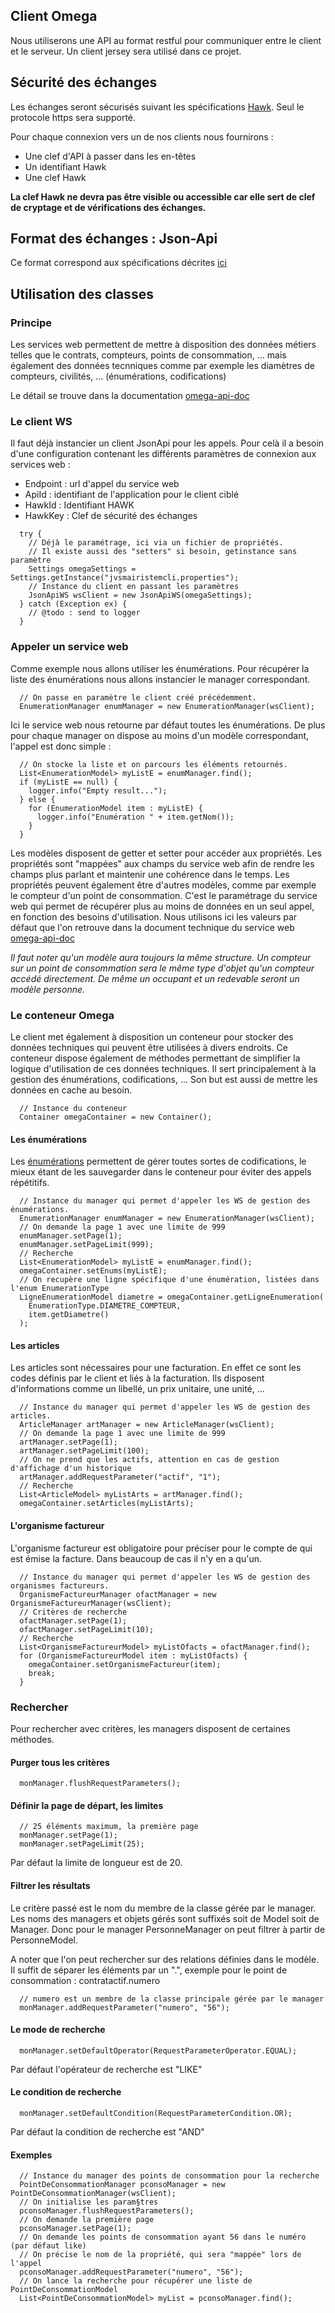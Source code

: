 Client Omega
---

Nous utiliserons une API au format restful pour communiquer entre le client et le serveur. Un client jersey sera utilisé dans ce projet.

## Sécurité des échanges

Les échanges seront sécurisés suivant les spécifications [Hawk](https://github.com/hueniverse/hawk). Seul le protocole https sera supporté.

Pour chaque connexion vers un de nos clients nous fournirons :

* Une clef d'API à passer dans les en-têtes
* Un identifiant Hawk
* Une clef Hawk

**La clef Hawk ne devra pas être visible ou accessible car elle sert de clef de cryptage et de vérifications des échanges.**

## Format des échanges : Json-Api

Ce format correspond aux spécifications décrites [ici](https://jsonapi.org/format/1.0/)

## Utilisation des classes

### Principe

Les services web permettent de mettre à disposition des données métiers telles que le contrats, compteurs, points de consommation, ... mais également des données tecnniques comme par exemple les diamètres de compteurs, civilités, ... (énumérations, codifications)

Le détail se trouve dans la documentation [omega-api-doc](https://github.com/jvs-groupe/omega-api-doc)

### Le client WS

Il faut déjà instancier un client JsonApi pour les appels. Pour celà il a besoin d'une configuration contenant les différents paramètres de connexion aux services web :

* Endpoint : url d'appel du service web
* ApiId    : identifiant de l'application pour le client ciblé
* HawkId   : Identifiant HAWK
* HawkKey  : Clef de sécurité des échanges

```
  try {
    // Déjà le paramétrage, ici via un fichier de propriétés.
    // Il existe aussi des "setters" si besoin, getinstance sans paramètre
    Settings omegaSettings = Settings.getInstance("jvsmairistemcli.properties");
    // Instance du client en passant les paramètres
    JsonApiWS wsClient = new JsonApiWS(omegaSettings);
  } catch (Exception ex) {
    // @todo : send to logger
  }
```

### Appeler un service web

Comme exemple nous allons utiliser les énumérations. Pour récupérer la liste des énumérations nous allons instancier le manager correspondant.

```
  // On passe en paramètre le client créé précédemment.
  EnumerationManager enumManager = new EnumerationManager(wsClient);
```

Ici le service web nous retourne par défaut toutes les énumérations. De plus pour chaque manager on dispose au moins d'un modèle correspondant, l'appel est donc simple :

```
  // On stocke la liste et on parcours les éléments retournés.
  List<EnumerationModel> myListE = enumManager.find();
  if (myListE == null) {
    logger.info("Empty result...");
  } else {
    for (EnumerationModel item : myListE) {
      logger.info("Enumération " + item.getNom());
    }
  }
```

Les modèles disposent de getter et setter pour accéder aux propriétés. Les propriétés sont "mappées" aux champs du service web afin de rendre les champs plus parlant et maintenir une cohérence dans le temps. Les propriétés peuvent également être d'autres modèles, comme par exemple le compteur d'un point de consommation. C'est le paramétrage du service web qui permet de récupérer plus au moins de données en un seul appel, en fonction des besoins d'utilisation. Nous utilisons ici les valeurs par défaut que l'on retrouve dans la document technique du service web [omega-api-doc](https://github.com/jvs-groupe/omega-api-doc)

_Il faut noter qu'un modèle aura toujours la même structure. Un compteur sur un point de consommation sera le même type d'objet qu'un compteur accédé directement. De même un occupant et un redevable seront un modèle personne._

### Le conteneur Omega

Le client met également à disposition un conteneur pour stocker des données techniques qui peuvent être utilisées à divers endroits. Ce conteneur dispose également de méthodes permettant de simplifier la logique d'utilisation de ces données techniques. Il sert principalement à la gestion des énumérations, codifications, ...
Son but est aussi de mettre les données en cache au besoin.

```
  // Instance du conteneur
  Container omegaContainer = new Container();
```

#### Les énumérations

Les [énumérations](https://github.com/jvs-groupe/omega-api-doc#les-%C3%A9num%C3%A9rations) permettent de gérer toutes sortes de codifications, le mieux étant de les sauvegarder dans le conteneur pour éviter des appels répétitifs.

```
  // Instance du manager qui permet d'appeler les WS de gestion des énumérations.
  EnumerationManager enumManager = new EnumerationManager(wsClient);
  // On demande la page 1 avec une limite de 999
  enumManager.setPage(1);
  enumManager.setPageLimit(999);
  // Recherche
  List<EnumerationModel> myListE = enumManager.find();
  omegaContainer.setEnums(myListE);
  // On recupère une ligne spécifique d'une énumération, listées dans l'enum EnumerationType
  LigneEnumerationModel diametre = omegaContainer.getLigneEnumeration(
    EnumerationType.DIAMETRE_COMPTEUR,
    item.getDiametre()
  );
```

#### Les articles

Les articles sont nécessaires pour une facturation. En effet ce sont les codes définis par le client et liés à la facturation. Ils disposent d'informations comme un libellé, un prix unitaire, une unité, ...

```
  // Instance du manager qui permet d'appeler les WS de gestion des articles. 
  ArticleManager artManager = new ArticleManager(wsClient);
  // On demande la page 1 avec une limite de 999
  artManager.setPage(1);
  artManager.setPageLimit(100);
  // On ne prend que les actifs, attention en cas de gestion d'affichage d'un historique
  artManager.addRequestParameter("actif", "1");
  // Recherche
  List<ArticleModel> myListArts = artManager.find();
  omegaContainer.setArticles(myListArts);
```

#### L'organisme factureur

L'organisme factureur est obligatoire pour préciser pour le compte de qui est émise la facture. Dans beaucoup de cas il n'y en a qu'un.

```
  // Instance du manager qui permet d'appeler les WS de gestion des organismes factureurs.
  OrganismeFactureurManager ofactManager = new OrganismeFactureurManager(wsClient);
  // Critères de recherche
  ofactManager.setPage(1);
  ofactManager.setPageLimit(10);
  // Recherche
  List<OrganismeFactureurModel> myListOfacts = ofactManager.find();
  for (OrganismeFactureurModel item : myListOfacts) {
    omegaContainer.setOrganismeFactureur(item);
    break;
  }
```

### Rechercher

Pour rechercher avec critères, les managers disposent de certaines méthodes.

#### Purger tous les critères

```
  monManager.flushRequestParameters();
```

#### Définir la page de départ, les limites

```
  // 25 éléments maximum, la première page
  monManager.setPage(1);
  monManager.setPageLimit(25);
```

Par défaut la limite de longueur est de 20.

#### Filtrer les résultats

Le critère passé est le nom du membre de la classe gérée par le manager. Les noms des managers et objets gérés sont suffixés soit de Model soit de Manager. Donc pour le manager PersonneManager on peut filtrer à partir de PersonneModel. 

A noter que l'on peut rechercher sur des relations définies dans le modèle. Il suffit de séparer les éléments par un ".", exemple pour le point de consommation : contratactif.numero

```
  // numero est un membre de la classe principale gérée par le manager
  monManager.addRequestParameter("numero", "56");
````

#### Le mode de recherche

```
  monManager.setDefaultOperator(RequestParameterOperator.EQUAL);
```

Par défaut l'opérateur de recherche est "LIKE"

#### Le condition de recherche

```
  monManager.setDefaultCondition(RequestParameterCondition.OR);
```

Par défaut la condition de recherche est "AND"

#### Exemples

```
  // Instance du manager des points de consommation pour la recherche
  PointDeConsommationManager pconsoManager = new PointDeConsommationManager(wsClient);
  // On initialise les param§tres
  pconsoManager.flushRequestParameters();
  // On demande la première page
  pconsoManager.setPage(1);
  // On demande les points de consommation ayant 56 dans le numéro (par défaut like)
  // On précise le nom de la propriété, qui sera "mappée" lors de l'appel
  pconsoManager.addRequestParameter("numero", "56");
  // On lance la recherche pour récupérer une liste de PointDeConsommationModel
  List<PointDeConsommationModel> myList = pconsoManager.find();
```
